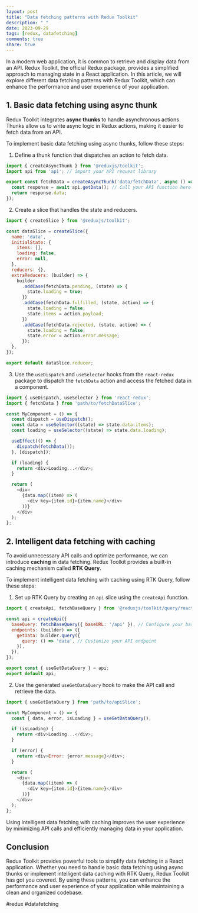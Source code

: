 ```yaml
---
layout: post
title: "Data fetching patterns with Redux Toolkit"
description: " "
date: 2023-09-29
tags: [redux, datafetching]
comments: true
share: true
---
```


In a modern web application, it is common to retrieve and display data from an API. Redux Toolkit, the official Redux package, provides a simplified approach to managing state in a React application. In this article, we will explore different data fetching patterns with Redux Toolkit, which can enhance the performance and user experience of your application.

## 1. Basic data fetching using async thunk

Redux Toolkit integrates **async thunks** to handle asynchronous actions. Thunks allow us to write async logic in Redux actions, making it easier to fetch data from an API.

To implement basic data fetching using async thunks, follow these steps:

1. Define a thunk function that dispatches an action to fetch data.

```javascript
import { createAsyncThunk } from '@reduxjs/toolkit';
import api from 'api'; // import your API request library

export const fetchData = createAsyncThunk('data/fetchData', async () => {
  const response = await api.getData(); // Call your API function here
  return response.data;
});
```

2. Create a slice that handles the state and reducers.

```javascript
import { createSlice } from '@reduxjs/toolkit';

const dataSlice = createSlice({
  name: 'data',
  initialState: {
    items: [],
    loading: false,
    error: null,
  },
  reducers: {},
  extraReducers: (builder) => {
    builder
      .addCase(fetchData.pending, (state) => {
        state.loading = true;
      })
      .addCase(fetchData.fulfilled, (state, action) => {
        state.loading = false;
        state.items = action.payload;
      })
      .addCase(fetchData.rejected, (state, action) => {
        state.loading = false;
        state.error = action.error.message;
      });
  },
});

export default dataSlice.reducer;
```

3. Use the `useDispatch` and `useSelector` hooks from the `react-redux` package to dispatch the `fetchData` action and access the fetched data in a component.

```javascript
import { useDispatch, useSelector } from 'react-redux';
import { fetchData } from 'path/to/fetchDataSlice';

const MyComponent = () => {
  const dispatch = useDispatch();
  const data = useSelector((state) => state.data.items);
  const loading = useSelector((state) => state.data.loading);

  useEffect(() => {
    dispatch(fetchData());
  }, [dispatch]);

  if (loading) {
    return <div>Loading...</div>;
  }

  return (
    <div>
      {data.map((item) => (
        <div key={item.id}>{item.name}</div>
      ))}
    </div>
  );
};
```

## 2. Intelligent data fetching with caching

To avoid unnecessary API calls and optimize performance, we can introduce **caching** in data fetching. Redux Toolkit provides a built-in caching mechanism called **RTK Query**.

To implement intelligent data fetching with caching using RTK Query, follow these steps:

1. Set up RTK Query by creating an `api` slice using the `createApi` function.

```javascript
import { createApi, fetchBaseQuery } from '@reduxjs/toolkit/query/react';

const api = createApi({
  baseQuery: fetchBaseQuery({ baseURL: '/api' }), // Configure your base URL
  endpoints: (builder) => ({
    getData: builder.query({
      query: () => 'data', // Customize your API endpoint
    }),
  }),
});

export const { useGetDataQuery } = api;
export default api;
```

2. Use the generated `useGetDataQuery` hook to make the API call and retrieve the data.

```javascript
import { useGetDataQuery } from 'path/to/apiSlice';

const MyComponent = () => {
  const { data, error, isLoading } = useGetDataQuery();

  if (isLoading) {
    return <div>Loading...</div>;
  }

  if (error) {
    return <div>Error: {error.message}</div>;
  }

  return (
    <div>
      {data.map((item) => (
        <div key={item.id}>{item.name}</div>
      ))}
    </div>
  );
};
```

Using intelligent data fetching with caching improves the user experience by minimizing API calls and efficiently managing data in your application.

## Conclusion

Redux Toolkit provides powerful tools to simplify data fetching in a React application. Whether you need to handle basic data fetching using async thunks or implement intelligent data caching with RTK Query, Redux Toolkit has got you covered. By using these patterns, you can enhance the performance and user experience of your application while maintaining a clean and organized codebase.

#redux #datafetching